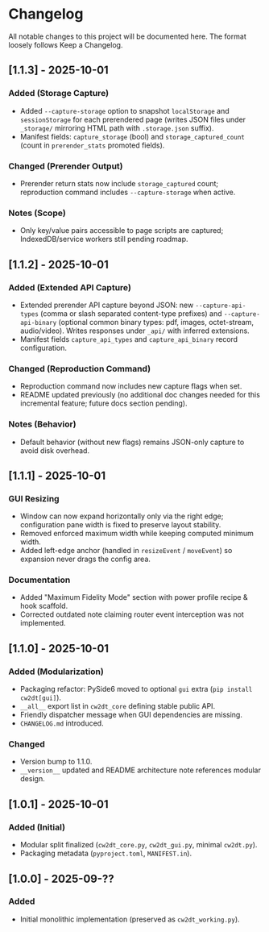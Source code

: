 # Changelog

All notable changes to this project will be documented here. The format loosely follows Keep a Changelog.

## [1.1.3] - 2025-10-01

### Added (Storage Capture)

- Added `--capture-storage` option to snapshot `localStorage` and `sessionStorage` for each prerendered page (writes JSON files under `_storage/` mirroring HTML path with `.storage.json` suffix).
- Manifest fields: `capture_storage` (bool) and `storage_captured_count` (count in `prerender_stats` promoted fields).

### Changed (Prerender Output)

- Prerender return stats now include `storage_captured` count; reproduction command includes `--capture-storage` when active.

### Notes (Scope)

- Only key/value pairs accessible to page scripts are captured; IndexedDB/service workers still pending roadmap.


## [1.1.2] - 2025-10-01

### Added (Extended API Capture)

- Extended prerender API capture beyond JSON: new `--capture-api-types` (comma or slash separated content-type prefixes) and `--capture-api-binary` (optional common binary types: pdf, images, octet-stream, audio/video). Writes responses under `_api/` with inferred extensions.
- Manifest fields `capture_api_types` and `capture_api_binary` record configuration.

### Changed (Reproduction Command)

- Reproduction command now includes new capture flags when set.
- README updated previously (no additional doc changes needed for this incremental feature; future docs section pending).

### Notes (Behavior)

- Default behavior (without new flags) remains JSON-only capture to avoid disk overhead.

## [1.1.1] - 2025-10-01

### GUI Resizing

- Window can now expand horizontally only via the right edge; configuration pane width is fixed to preserve layout stability.
- Removed enforced maximum width while keeping computed minimum width.
- Added left-edge anchor (handled in `resizeEvent` / `moveEvent`) so expansion never drags the config area.

### Documentation

- Added "Maximum Fidelity Mode" section with power profile recipe & hook scaffold.
- Corrected outdated note claiming router event interception was not implemented.

## [1.1.0] - 2025-10-01

### Added (Modularization)

- Packaging refactor: PySide6 moved to optional `gui` extra (`pip install cw2dt[gui]`).
- `__all__` export list in `cw2dt_core` defining stable public API.
- Friendly dispatcher message when GUI dependencies are missing.
- `CHANGELOG.md` introduced.

### Changed

- Version bump to 1.1.0.
- `__version__` updated and README architecture note references modular design.

## [1.0.1] - 2025-10-01

### Added (Initial)

- Modular split finalized (`cw2dt_core.py`, `cw2dt_gui.py`, minimal `cw2dt.py`).
- Packaging metadata (`pyproject.toml`, `MANIFEST.in`).

## [1.0.0] - 2025-09-??

### Added

- Initial monolithic implementation (preserved as `cw2dt_working.py`).
